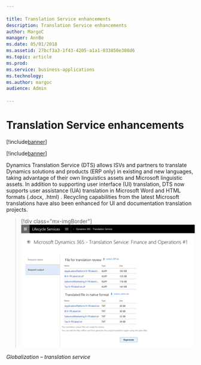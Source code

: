 ```yaml
---

title: Translation Service enhancements
description: Translation Service enhancements
author: MargoC
manager: AnnBe
ms.date: 05/01/2018
ms.assetid: 27bcf3a3-1f43-4205-a1a1-033850e308d6
ms.topic: article
ms.prod: 
ms.service: business-applications
ms.technology: 
ms.author: margoc
audience: Admin

---
```

#  Translation Service enhancements

[!include[banner](../../includes/banner.md)]

[!include[banner](../../includes/public-preview.md)]

Dynamics Translation Service (DTS) allows ISVs and partners to translate
Dynamics solutions and products (ERP only) in existing and new languages, taking
advantage of their own linguistics assets and Microsoft linguistic assets. In
addition to supporting user interface (UI) translation, DTS now supports user
assistance (UA) translation in Microsoft Word and HTML formats (.docx, .html)
. Recycling capabilities from the latest Microsoft translations
have also been enhanced for UI and documentation translation projects.

> [!div class="mx-imgBorder"] 
> ![A screenshot showing the Translation service](media/translation-service-enhancements-1.png "A screenshot showing the Translation service")
<!-- FO_translation_service_A.png -->


*Globalization – translation service*
